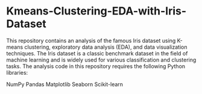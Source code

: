# Kmeans-Clustering-EDA-with-Iris-Dataset

This repository contains an analysis of the famous Iris dataset using K-means clustering, exploratory data analysis (EDA), and data visualization techniques. The Iris dataset is a classic benchmark dataset in the field of machine learning and is widely used for various classification and clustering tasks.
The analysis code in this repository requires the following Python libraries:

NumPy
Pandas
Matplotlib
Seaborn
Scikit-learn
